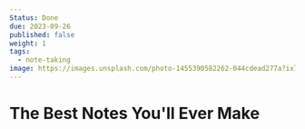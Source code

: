 ```yaml
---
Status: Done
due: 2023-09-26
published: false
weight: 1
tags:
  - note-taking
image: https://images.unsplash.com/photo-1455390582262-044cdead277a?ixlib=rb-4.0.3&ixid=MnwxMjA3fDB8MHxwaG90by1wYWdlfHx8fGVufDB8fHx8&auto=format&fit=crop&w=300&q=80
---
```


# The Best Notes You'll Ever Make